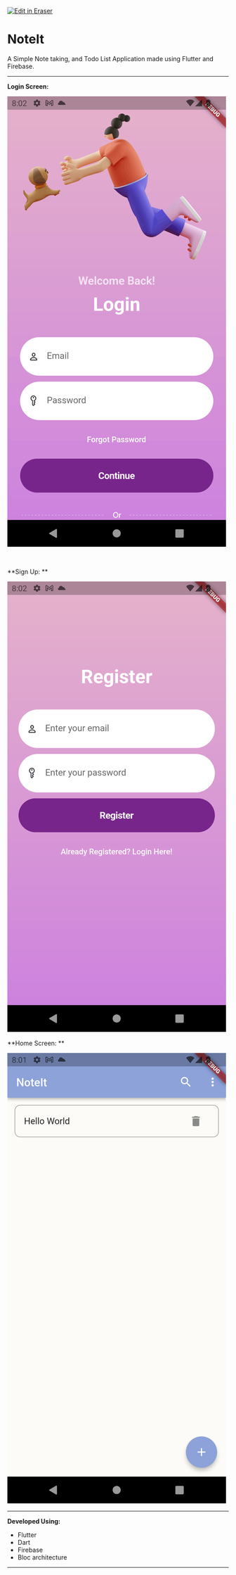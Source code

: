 <p><a target="_blank" href="https://app.eraser.io/workspace/kHc8hvBYRuNPHKo6VW9z" id="edit-in-eraser-github-link"><img alt="Edit in Eraser" src="https://firebasestorage.googleapis.com/v0/b/second-petal-295822.appspot.com/o/images%2Fgithub%2FOpen%20in%20Eraser.svg?alt=media&amp;token=968381c8-a7e7-472a-8ed6-4a6626da5501"></a></p>



# NoteIt
A Simple Note taking, and Todo List Application made using Flutter and Firebase.

---

**Login Screen:**

![Screenshot_1695479554.png](/.eraser/kHc8hvBYRuNPHKo6VW9z___DEi6nKGt64Y0rNbuALzc1bb8EzV2___cqU5w3A1iupZSRWKihk8H.png "Screenshot_1695479554.png")

﻿ 

**Sign Up: **

![Screenshot_1695479558.png](/.eraser/kHc8hvBYRuNPHKo6VW9z___DEi6nKGt64Y0rNbuALzc1bb8EzV2___K1Aa4RYh744oYCBuyVOr7.png "Screenshot_1695479558.png")



**Home Screen: **

![Screenshot_1695479518.png](/.eraser/kHc8hvBYRuNPHKo6VW9z___DEi6nKGt64Y0rNbuALzc1bb8EzV2___MdNbFhxj3KLZsSAWwga_e.png "Screenshot_1695479518.png")

---

**Developed Using:**

- Flutter
- Dart
- Firebase
- Bloc architecture
---




<!--- Eraser file: https://app.eraser.io/workspace/kHc8hvBYRuNPHKo6VW9z --->